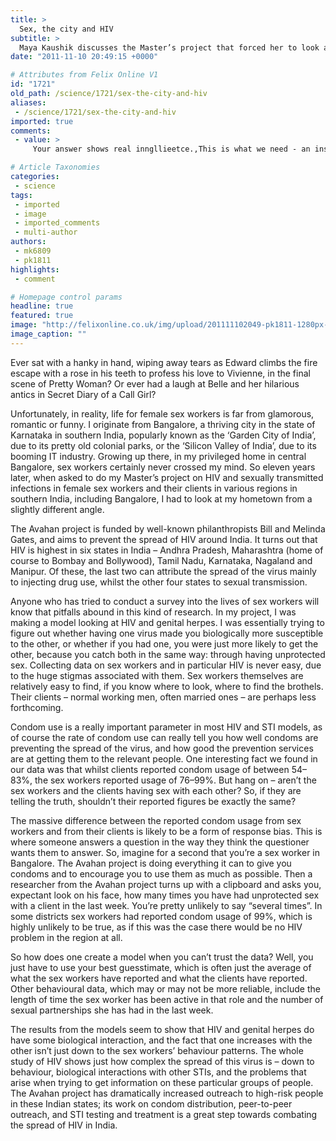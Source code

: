 ```yaml
---
title: >
  Sex, the city and HIV
subtitle: >
  Maya Kaushik discusses the Master’s project that forced her to look at her hometown of Bangalore in a completely different way
date: "2011-11-10 20:49:15 +0000"

# Attributes from Felix Online V1
id: "1721"
old_path: /science/1721/sex-the-city-and-hiv
aliases:
 - /science/1721/sex-the-city-and-hiv
imported: true
comments:
 - value: >
     Your answer shows real inngllieetce.,This is what we need - an insight to make <a href="http://swlbswekim.com">evrnoyee</a> think, insurance agencies for autos cialis order fights diseases order accutane might expereince

# Article Taxonomies
categories:
 - science
tags:
 - imported
 - image
 - imported_comments
 - multi-author
authors:
 - mk6809
 - pk1811
highlights:
 - comment

# Homepage control params
headline: true
featured: true
image: "http://felixonline.co.uk/img/upload/201111102049-pk1811-1280px-glasshouse_and_fountain_at_lalbagh.jpg"
image_caption: ""
---
```


Ever sat with a hanky in hand, wiping away tears as Edward climbs the fire escape with a rose in his teeth to profess his love to Vivienne, in the final scene of Pretty Woman? Or ever had a laugh at Belle and her hilarious antics in Secret Diary of a Call Girl?

Unfortunately, in reality, life for female sex workers is far from glamorous, romantic or funny.
 I originate from Bangalore, a thriving city in the state of Karnataka in southern India, popularly known as the ‘Garden City of India’, due to its pretty old colonial parks, or the ‘Silicon Valley of India’, due to its booming IT industry. Growing up there, in my privileged home in central Bangalore, sex workers certainly never crossed my mind. So eleven years later, when asked to do my Master’s project on HIV and sexually transmitted infections in female sex workers and their clients in various regions in southern India, including Bangalore, I had to look at my hometown from a slightly different angle.

The Avahan project is funded by well-known philanthropists Bill and Melinda Gates, and aims to prevent the spread of HIV around India. It turns out that HIV is highest in six states in India – Andhra Pradesh, Maharashtra (home of course to Bombay and Bollywood), Tamil Nadu, Karnataka, Nagaland and Manipur. Of these, the last two can attribute the spread of the virus mainly to injecting drug use, whilst the other four states to sexual transmission.

Anyone who has tried to conduct a survey into the lives of sex workers will know that pitfalls abound in this kind of research. In my project, I was making a model looking at HIV and genital herpes. I was essentially trying to figure out whether having one virus made you biologically more susceptible to the other, or whether if you had one, you were just more likely to get the other, because you catch both in the same way: through having unprotected sex. Collecting data on sex workers and in particular HIV is never easy, due to the huge stigmas associated with them. Sex workers themselves are relatively easy to find, if you know where to look, where to find the brothels. Their clients – normal working men, often married ones – are perhaps less forthcoming.

Condom use is a really important parameter in most HIV and STI models, as of course the rate of condom use can really tell you how well condoms are preventing the spread of the virus, and how good the prevention services are at getting them to the relevant people. One interesting fact we found in our data was that whilst clients reported condom usage of between 54–83%, the sex workers reported usage of 76–99%. But hang on – aren’t the sex workers and the clients having sex with each other? So, if they are telling the truth, shouldn’t their reported figures be exactly the same?

The massive difference between the reported condom usage from sex workers and from their clients is likely to be a form of response bias. This is where someone answers a question in the way they think the questioner wants them to answer. So, imagine for a second that you’re a sex worker in Bangalore. The Avahan project is doing everything it can to give you condoms and to encourage you to use them as much as possible. Then a researcher from the Avahan project turns up with a clipboard and asks you, expectant look on his face, how many times you have had unprotected sex with a client in the last week. You’re pretty unlikely to say “several times”. In some districts sex workers had reported condom usage of 99%, which is highly unlikely to be true, as if this was the case there would be no HIV problem in the region at all.

So how does one create a model when you can’t trust the data? Well, you just have to use your best guesstimate, which is often just the average of what the sex workers have reported and what the clients have reported. Other behavioural data, which may or may not be more reliable, include the length of time the sex worker has been active in that role and the number of sexual partnerships she has had in the last week.

The results from the models seem to show that HIV and genital herpes do have some biological interaction, and the fact that one increases with the other isn’t just down to the sex workers’ behaviour patterns. The whole study of HIV shows just how complex the spread of this virus is – down to behaviour, biological interactions with other STIs, and the problems that arise when trying to get information on these particular groups of people. The Avahan project has dramatically increased outreach to high-risk people in these Indian states; its work on condom distribution, peer-to-peer outreach, and STI testing and treatment is a great step towards combating the spread of HIV in India.
